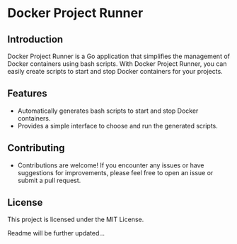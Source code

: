# Docker Project Runner

## Introduction

Docker Project Runner is a Go application that simplifies the management of Docker containers using bash scripts. With Docker Project Runner, you can easily create scripts to start and stop Docker containers for your projects.

## Features

- Automatically generates bash scripts to start and stop Docker containers.
- Provides a simple interface to choose and run the generated scripts.

## Contributing

- Contributions are welcome! If you encounter any issues or have suggestions for improvements, please feel free to open an issue or submit a pull request.

## License

This project is licensed under the MIT License.

Readme will be further updated...

